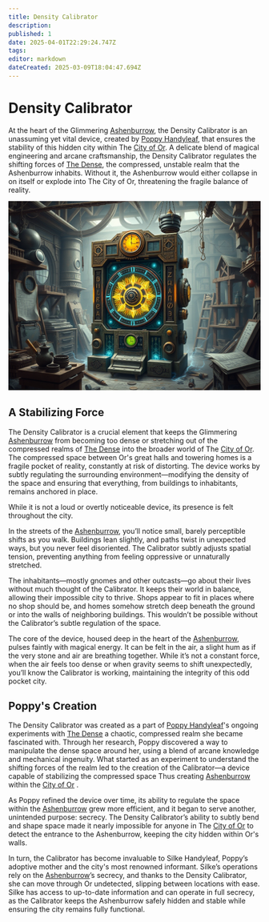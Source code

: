 ```yaml
---
title: Density Calibrator
description: 
published: 1
date: 2025-04-01T22:29:24.747Z
tags: 
editor: markdown
dateCreated: 2025-03-09T18:04:47.694Z
---
```


# Density Calibrator

At the heart of the Glimmering [Ashenburrow](/location/settlement/city/ashenburrow), the Density Calibrator is an unassuming yet vital device, created by [Poppy Handyleaf](/location/settlement/city/ashenburrow/poppy-handyleaf), that ensures the stability of this hidden city within The [City of Or](/location/settlement/city/city-of-or). A delicate blend of magical engineering and arcane craftsmanship, the Density Calibrator regulates the shifting forces of [The Dense](/location/area/the-dense), the compressed, unstable realm that the Ashenburrow inhabits. Without it, the Ashenburrow would either collapse in on itself or explode into The City of Or, threatening the fragile balance of reality.

![the_density_calibrator.png](/world/the_density_calibrator.png)

## A Stabilizing Force
The Density Calibrator is a crucial element that keeps the Glimmering [Ashenburrow](/location/settlement/city/ashenburrow) from becoming too dense or stretching out of the compressed realms of [The Dense](/location/area/the-dense) into the broader world of The [City of Or](/location/settlement/city/city-of-or). The compressed space between Or's great halls and towering homes is a fragile pocket of reality, constantly at risk of distorting. The device works by subtly regulating the surrounding environment—modifying the density of the space and ensuring that everything, from buildings to inhabitants, remains anchored in place.

While it is not a loud or overtly noticeable device, its presence is felt throughout the city.

In the streets of the [Ashenburrow](/location/settlement/city/ashenburrow), you’ll notice small, barely perceptible shifts as you walk. Buildings lean slightly, and paths twist in unexpected ways, but you never feel disoriented. The Calibrator subtly adjusts spatial tension, preventing anything from feeling oppressive or unnaturally stretched.

The inhabitants—mostly gnomes and other outcasts—go about their lives without much thought of the Calibrator. It keeps their world in balance, allowing their impossible city to thrive. Shops appear to fit in places where no shop should be, and homes somehow stretch deep beneath the ground or into the walls of neighboring buildings. This wouldn’t be possible without the Calibrator’s subtle regulation of the space.

The core of the device, housed deep in the heart of the [Ashenburrow](/location/settlement/city/ashenburrow), pulses faintly with magical energy. It can be felt in the air, a slight hum as if the very stone and air are breathing together. While it’s not a constant force, when the air feels too dense or when gravity seems to shift unexpectedly, you’ll know the Calibrator is working, maintaining the integrity of this odd pocket city.

## Poppy's Creation
The Density Calibrator was created as a part of [Poppy Handyleaf](/location/settlement/city/ashenburrow/poppy-handyleaf)'s ongoing experiments with [The Dense](/location/area/the-dense) a chaotic, compressed realm she became fascinated with. Through her research, Poppy discovered a way to manipulate the dense space around her, using a blend of arcane knowledge and mechanical ingenuity. What started as an experiment to understand the shifting forces of the realm led to the creation of the Calibrator—a device capable of stabilizing the compressed space Thus creating [Ashenburrow](/location/settlement/city/ashenburrow) within the [City of Or](/location/settlement/city/city-of-or) .

As Poppy refined the device over time, its ability to regulate the space within the [Ashenburrow](/location/settlement/city/ashenburrow) grew more efficient, and it began to serve another, unintended purpose: secrecy. The Density Calibrator’s ability to subtly bend and shape space made it nearly impossible for anyone in The [City of Or](/location/settlement/city/city-of-or) to detect the entrance to the Ashenburrow, keeping the city hidden within Or's walls.

In turn, the Calibrator has become invaluable to Silke Handyleaf, Poppy’s adoptive mother and the city's most renowned informant. Silke’s operations rely on the [Ashenburrow](/location/settlement/city/ashenburrow)’s secrecy, and thanks to the Density Calibrator, she can move through Or undetected, slipping between locations with ease. Silke has access to up-to-date information and can operate in full secrecy, as the Calibrator keeps the Ashenburrow safely hidden and stable while ensuring the city remains fully functional.


